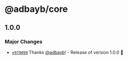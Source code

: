 # @adbayb/core

## 1.0.0

### Major Changes

-   [`e979099`](https://github.com/adbayb/poc-monorepo/commit/e979099813da4937a1494f370b31234d1fae6220) Thanks [@adbayb](https://github.com/adbayb)! - Release of version 1.0.0 🚀
